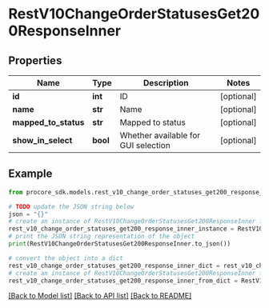 # RestV10ChangeOrderStatusesGet200ResponseInner


## Properties

Name | Type | Description | Notes
------------ | ------------- | ------------- | -------------
**id** | **int** | ID | [optional] 
**name** | **str** | Name | [optional] 
**mapped_to_status** | **str** | Mapped to status | [optional] 
**show_in_select** | **bool** | Whether available for GUI selection | [optional] 

## Example

```python
from procore_sdk.models.rest_v10_change_order_statuses_get200_response_inner import RestV10ChangeOrderStatusesGet200ResponseInner

# TODO update the JSON string below
json = "{}"
# create an instance of RestV10ChangeOrderStatusesGet200ResponseInner from a JSON string
rest_v10_change_order_statuses_get200_response_inner_instance = RestV10ChangeOrderStatusesGet200ResponseInner.from_json(json)
# print the JSON string representation of the object
print(RestV10ChangeOrderStatusesGet200ResponseInner.to_json())

# convert the object into a dict
rest_v10_change_order_statuses_get200_response_inner_dict = rest_v10_change_order_statuses_get200_response_inner_instance.to_dict()
# create an instance of RestV10ChangeOrderStatusesGet200ResponseInner from a dict
rest_v10_change_order_statuses_get200_response_inner_from_dict = RestV10ChangeOrderStatusesGet200ResponseInner.from_dict(rest_v10_change_order_statuses_get200_response_inner_dict)
```
[[Back to Model list]](../README.md#documentation-for-models) [[Back to API list]](../README.md#documentation-for-api-endpoints) [[Back to README]](../README.md)



